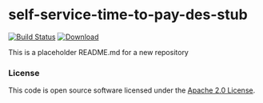
# self-service-time-to-pay-des-stub

[![Build Status](https://travis-ci.org/hmrc/self-service-time-to-pay-des-stub.svg?branch=master)](https://travis-ci.org/hmrc/self-service-time-to-pay-des-stub) [ ![Download](https://api.bintray.com/packages/hmrc/releases/self-service-time-to-pay-des-stub/images/download.svg) ](https://bintray.com/hmrc/releases/self-service-time-to-pay-des-stub/_latestVersion)

This is a placeholder README.md for a new repository

### License

This code is open source software licensed under the [Apache 2.0 License]("http://www.apache.org/licenses/LICENSE-2.0.html").
    